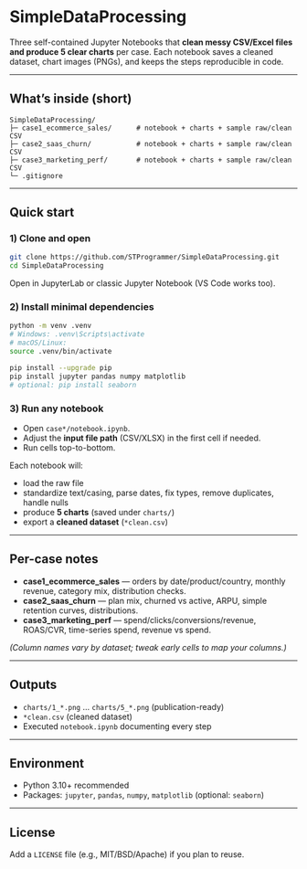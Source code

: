 # SimpleDataProcessing

Three self-contained Jupyter Notebooks that **clean messy CSV/Excel files and produce 5 clear charts** per case. Each notebook saves a cleaned dataset, chart images (PNGs), and keeps the steps reproducible in code.

---

## What’s inside (short)

```
SimpleDataProcessing/
├─ case1_ecommerce_sales/      # notebook + charts + sample raw/clean CSV
├─ case2_saas_churn/           # notebook + charts + sample raw/clean CSV
├─ case3_marketing_perf/       # notebook + charts + sample raw/clean CSV
└─ .gitignore
```

---

## Quick start

### 1) Clone and open

```bash
git clone https://github.com/STProgrammer/SimpleDataProcessing.git
cd SimpleDataProcessing
```

Open in JupyterLab or classic Jupyter Notebook (VS Code works too).

### 2) Install minimal dependencies

```bash
python -m venv .venv
# Windows: .venv\Scripts\activate
# macOS/Linux:
source .venv/bin/activate

pip install --upgrade pip
pip install jupyter pandas numpy matplotlib
# optional: pip install seaborn
```

### 3) Run any notebook

* Open `case*/notebook.ipynb`.
* Adjust the **input file path** (CSV/XLSX) in the first cell if needed.
* Run cells top-to-bottom.

Each notebook will:

* load the raw file
* standardize text/casing, parse dates, fix types, remove duplicates, handle nulls
* produce **5 charts** (saved under `charts/`)
* export a **cleaned dataset** (`*clean.csv`)

---

## Per-case notes

* **case1_ecommerce_sales** — orders by date/product/country, monthly revenue, category mix, distribution checks.
* **case2_saas_churn** — plan mix, churned vs active, ARPU, simple retention curves, distributions.
* **case3_marketing_perf** — spend/clicks/conversions/revenue, ROAS/CVR, time-series spend, revenue vs spend.

*(Column names vary by dataset; tweak early cells to map your columns.)*

---

## Outputs

* `charts/1_*.png` … `charts/5_*.png` (publication-ready)
* `*clean.csv` (cleaned dataset)
* Executed `notebook.ipynb` documenting every step

---

## Environment

* Python 3.10+ recommended
* Packages: `jupyter`, `pandas`, `numpy`, `matplotlib` (optional: `seaborn`)

---

## License

Add a `LICENSE` file (e.g., MIT/BSD/Apache) if you plan to reuse.
